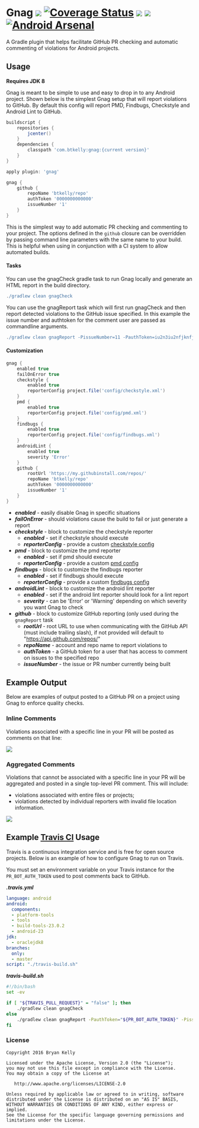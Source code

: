 # Gnag <a href="https://travis-ci.org/btkelly/gnag"><img src="https://travis-ci.org/btkelly/gnag.svg" /></a> [![Coverage Status](https://coveralls.io/repos/btkelly/gnag/badge.svg?branch=master&service=github)](https://coveralls.io/github/btkelly/gnag?branch=master) <a href="http://www.detroitlabs.com/"><img src="https://img.shields.io/badge/Sponsor-Detroit%20Labs-000000.svg" /></a> <a href='https://bintray.com/btkelly/maven/gnag-gradle-plugin/_latestVersion'><img src='https://api.bintray.com/packages/btkelly/maven/gnag-gradle-plugin/images/download.svg'></a> [![Android Arsenal](https://img.shields.io/badge/Android%20Arsenal-gnag-green.svg?style=true)](https://android-arsenal.com/details/1/3128)
A Gradle plugin that helps facilitate GitHub PR checking and automatic commenting of violations for Android projects.

## Usage

**Requires JDK 8**

Gnag is meant to be simple to use and easy to drop in to any Android project. Shown below is the simplest
Gnag setup that will report violations to GitHub. By default this config will report PMD, Findbugs, Checkstyle and
Android Lint to GitHub.

```groovy
buildscript {
    repositories {
        jcenter()
    }
    dependencies {
        classpath 'com.btkelly:gnag:{current version}'
    }
}

apply plugin: 'gnag'

gnag {
    github {
        repoName 'btkelly/repo'
        authToken '0000000000000'
        issueNumber '1'
    }
}
```

This is the simplest way to add automatic PR checking and commenting to your project. The options defined in the `github` closure can be overridden by passing command line parameters with the same name to your build. This is helpful when using in conjunction with a CI system to allow automated builds.

#### Tasks

You can use the gnagCheck gradle task to run Gnag locally and generate an HTML report in the build directory.
```groovy
./gradlew clean gnagCheck
```

You can use the gnagReport task which will first run gnagCheck and then report detected violations to the GitHub issue specified.
In this example the issue number and authtoken for the comment user are passed as commandline arguments.
```groovy
./gradlew clean gnagReport -PissueNumber=11 -PauthToken=iu2n3iu2nfjknfjk23nfkj23nk
```

#### Customization

```groovy
gnag {
    enabled true
    failOnError true
    checkstyle {
        enabled true
        reporterConfig project.file('config/checkstyle.xml')
    }
    pmd {
        enabled true
        reporterConfig project.file('config/pmd.xml')
    }
    findbugs {
        enabled true
        reporterConfig project.file('config/findbugs.xml')
    }
    androidLint {
        enabled true
        severity 'Error'
    }
    github {
        rootUrl 'https://my.githubinstall.com/repos/'
        repoName 'btkelly/repo'
        authToken '0000000000000'
        issueNumber '1'
    }
}
```

- ***enabled*** - easily disable Gnag in specific situations
- ***failOnError*** - should violations cause the build to fail or just generate a report
- ***checkstyle*** - block to customize the checkstyle reporter
  - ***enabled*** - set if checkstyle should execute
  - ***reporterConfig*** - provide a custom [checkstyle config](http://checkstyle.sourceforge.net/config.html)
- ***pmd*** - block to customize the pmd reporter
  - ***enabled*** - set if pmd should execute
  - ***reporterConfig*** - provide a custom [pmd config](http://pmd.sourceforge.net/pmd-5.1.1/howtomakearuleset.html)
- ***findbugs*** - block to customize the findbugs reporter
  - ***enabled*** - set if findbugs should execute
  - ***reporterConfig*** - provide a custom [findbugs config](http://findbugs.sourceforge.net/manual/filter.html)
- ***androidLint*** - block to customize the android lint reporter
  - ***enabled*** - set if the android lint reporter should look for a lint report
  - ***severity*** - can be 'Error' or 'Warning' depending on which severity you want Gnag to check
- ***github*** - block to customize GitHub reporting (only used during the `gnagReport` task
  - ***rootUrl*** - root URL to use when communicating with the GitHub API (must include trailing slash), if not provided will default to "https://api.github.com/repos/"
  - ***repoName*** - account and repo name to report violations to
  - ***authToken*** - a GitHub token for a user that has access to comment on issues to the specified repo
  - ***issueNumber*** - the issue or PR number currently being built

## Example Output

Below are examples of output posted to a GitHub PR on a project using Gnag to enforce quality checks.

### Inline Comments

Violations associated with a specific line in your PR will be posted as comments on that line:

![](assets/comments-inline.png)

### Aggregated Comments

Violations that cannot be associated with a specific line in your PR will be aggregated and posted in a single top-level PR comment. This will include:

- violations associated with entire files or projects;
- violations detected by individual reporters with invalid file location information.

![](assets/comments-aggregated.png)

## Example [Travis CI](http://travis-ci.org) Usage

Travis is a continuous integration service and is free for open source projects. Below is an example of
 how to configure Gnag to run on Travis.

 You must set an environment variable on your Travis instance for the `PR_BOT_AUTH_TOKEN` used to post comments back to GitHub.

***.travis.yml***
```yml
language: android
android:
  components:
  - platform-tools
  - tools
  - build-tools-23.0.2
  - android-23
jdk:
  - oraclejdk8
branches:
  only:
  - master
script: "./travis-build.sh"
```

***travis-build.sh***
```bash
#!/bin/bash
set -ev

if [ "${TRAVIS_PULL_REQUEST}" = "false" ]; then
	./gradlew clean gnagCheck
else
	./gradlew clean gnagReport -PauthToken="${PR_BOT_AUTH_TOKEN}" -PissueNumber="${TRAVIS_PULL_REQUEST}"
fi
```

### License

    Copyright 2016 Bryan Kelly

    Licensed under the Apache License, Version 2.0 (the "License");
    you may not use this file except in compliance with the License.
    You may obtain a copy of the License at

       http://www.apache.org/licenses/LICENSE-2.0

    Unless required by applicable law or agreed to in writing, software
    distributed under the License is distributed on an "AS IS" BASIS,
    WITHOUT WARRANTIES OR CONDITIONS OF ANY KIND, either express or implied.
    See the License for the specific language governing permissions and
    limitations under the License.
